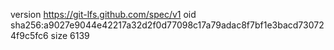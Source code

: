 version https://git-lfs.github.com/spec/v1
oid sha256:a9027e9044e42217a32d2f0d77098c17a79adac8f7bf1e3bacd730724f9c5fc6
size 6139
